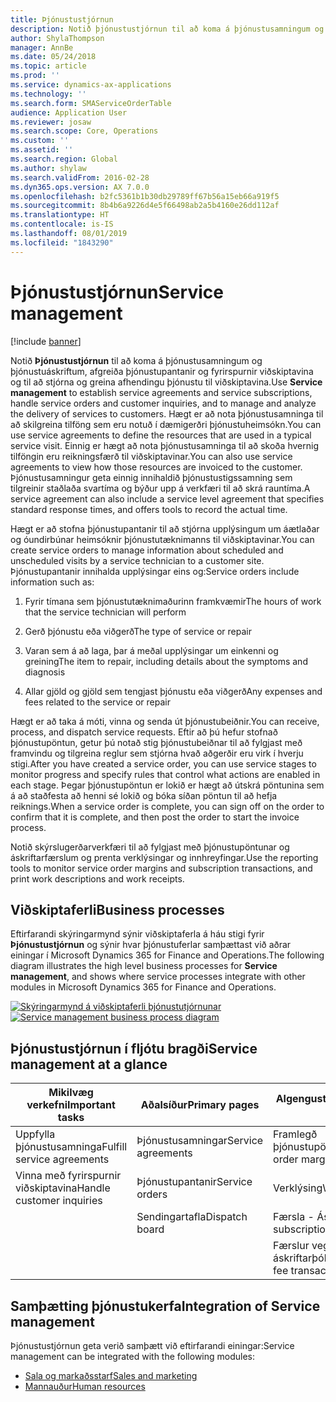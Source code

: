 ```yaml
---
title: Þjónustustjórnun
description: Notið þjónustustjórnun til að koma á þjónustusamningum og þjónustuáskriftum, afgreiða þjónustupantanir og fyrirspurnir viðskiptavina og til að stjórna og greina afhendingu þjónustu til viðskiptavina.
author: ShylaThompson
manager: AnnBe
ms.date: 05/24/2018
ms.topic: article
ms.prod: ''
ms.service: dynamics-ax-applications
ms.technology: ''
ms.search.form: SMAServiceOrderTable
audience: Application User
ms.reviewer: josaw
ms.search.scope: Core, Operations
ms.custom: ''
ms.assetid: ''
ms.search.region: Global
ms.author: shylaw
ms.search.validFrom: 2016-02-28
ms.dyn365.ops.version: AX 7.0.0
ms.openlocfilehash: b2fc5361b1b30db29789ff67b56a15eb66a919f5
ms.sourcegitcommit: 8b4b6a9226d4e5f66498ab2a5b4160e26dd112af
ms.translationtype: HT
ms.contentlocale: is-IS
ms.lasthandoff: 08/01/2019
ms.locfileid: "1843290"
---
```

# <a name="service-management"></a><span data-ttu-id="262d9-103">Þjónustustjórnun</span><span class="sxs-lookup"><span data-stu-id="262d9-103">Service management</span></span> 

[!include [banner](../includes/banner.md)]


<span data-ttu-id="262d9-104">Notið **Þjónustustjórnun** til að koma á þjónustusamningum og þjónustuáskriftum, afgreiða þjónustupantanir og fyrirspurnir viðskiptavina og til að stjórna og greina afhendingu þjónustu til viðskiptavina.</span><span class="sxs-lookup"><span data-stu-id="262d9-104">Use **Service management** to establish service agreements and service subscriptions, handle service orders and customer inquiries, and to manage and analyze the delivery of services to customers.</span></span> <span data-ttu-id="262d9-105">Hægt er að nota þjónustusamninga til að skilgreina tilföng sem eru notuð í dæmigerðri þjónustuheimsókn.</span><span class="sxs-lookup"><span data-stu-id="262d9-105">You can use service agreements to define the resources that are used in a typical service visit.</span></span> <span data-ttu-id="262d9-106">Einnig er hægt að nota þjónustusamninga til að skoða hvernig tilföngin eru reikningsfærð til viðskiptavinar.</span><span class="sxs-lookup"><span data-stu-id="262d9-106">You can also use service agreements to view how those resources are invoiced to the customer.</span></span> <span data-ttu-id="262d9-107">Þjónustusamningur geta einnig innihaldið þjónustustigssamning sem tilgreinir staðlaða svartíma og býður upp á verkfæri til að skrá rauntíma.</span><span class="sxs-lookup"><span data-stu-id="262d9-107">A service agreement can also include a service level agreement that specifies standard response times, and offers tools to record the actual time.</span></span>

<span data-ttu-id="262d9-108">Hægt er að stofna þjónustupantanir til að stjórna upplýsingum um áætlaðar og óundirbúnar heimsóknir þjónustutæknimanns til viðskiptavinar.</span><span class="sxs-lookup"><span data-stu-id="262d9-108">You can create service orders to manage information about scheduled and unscheduled visits by a service technician to a customer site.</span></span> <span data-ttu-id="262d9-109">Þjónustupantanir innihalda upplýsingar eins og:</span><span class="sxs-lookup"><span data-stu-id="262d9-109">Service orders include information such as:</span></span>

1.  <span data-ttu-id="262d9-110">Fyrir tímana sem þjónustutæknimaðurinn framkvæmir</span><span class="sxs-lookup"><span data-stu-id="262d9-110">The hours of work that the service technician will perform</span></span>

2.  <span data-ttu-id="262d9-111">Gerð þjónustu eða viðgerð</span><span class="sxs-lookup"><span data-stu-id="262d9-111">The type of service or repair</span></span>

3.  <span data-ttu-id="262d9-112">Varan sem á að laga, þar á meðal upplýsingar um einkenni og greining</span><span class="sxs-lookup"><span data-stu-id="262d9-112">The item to repair, including details about the symptoms and diagnosis</span></span>

4.  <span data-ttu-id="262d9-113">Allar gjöld og gjöld sem tengjast þjónustu eða viðgerð</span><span class="sxs-lookup"><span data-stu-id="262d9-113">Any expenses and fees related to the service or repair</span></span>

<span data-ttu-id="262d9-114">Hægt er að taka á móti, vinna og senda út þjónustubeiðnir.</span><span class="sxs-lookup"><span data-stu-id="262d9-114">You can receive, process, and dispatch service requests.</span></span> <span data-ttu-id="262d9-115">Eftir að þú hefur stofnað þjónustupöntun, getur þú notað stig þjónustubeiðnar til að fylgjast með framvindu og tilgreina reglur sem stjórna hvað aðgerðir eru virk í hverju stigi.</span><span class="sxs-lookup"><span data-stu-id="262d9-115">After you have created a service order, you can use service stages to monitor progress and specify rules that control what actions are enabled in each stage.</span></span> <span data-ttu-id="262d9-116">Þegar þjónustupöntun er lokið er hægt að útskrá pöntunina sem á að staðfesta að henni sé lokið og bóka síðan pöntun til að hefja reiknings.</span><span class="sxs-lookup"><span data-stu-id="262d9-116">When a service order is complete, you can sign off on the order to confirm that it is complete, and then post the order to start the invoice process.</span></span>

<span data-ttu-id="262d9-117">Notið skýrslugerðarverkfæri til að fylgjast með þjónustupöntunar og áskriftarfærslum og prenta verklýsingar og innhreyfingar.</span><span class="sxs-lookup"><span data-stu-id="262d9-117">Use the reporting tools to monitor service order margins and subscription transactions, and print work descriptions and work receipts.</span></span>

## <a name="business-processes"></a><span data-ttu-id="262d9-118">Viðskiptaferli</span><span class="sxs-lookup"><span data-stu-id="262d9-118">Business processes</span></span>

<span data-ttu-id="262d9-119">Eftirfarandi skýringarmynd sýnir viðskiptaferla á háu stigi fyrir **Þjónustustjórnun** og sýnir hvar þjónustuferlar samþættast við aðrar einingar í Microsoft Dynamics 365 for Finance and Operations.</span><span class="sxs-lookup"><span data-stu-id="262d9-119">The following diagram illustrates the high level business processes for **Service management**, and shows where service processes integrate with other modules in Microsoft Dynamics 365 for Finance and Operations.</span></span>

<span data-ttu-id="262d9-120">[![Skýringarmynd á viðskiptaferli þjónustutjórnunar](./media/sm_home_page.gif)](./media/sm_home_page.gif)</span><span class="sxs-lookup"><span data-stu-id="262d9-120">[![Service management business process diagram](./media/sm_home_page.gif)](./media/sm_home_page.gif)</span></span>

## <a name="service-management-at-a-glance"></a><span data-ttu-id="262d9-121">Þjónustustjórnun í fljótu bragði</span><span class="sxs-lookup"><span data-stu-id="262d9-121">Service management at a glance</span></span>

|<span data-ttu-id="262d9-122">Mikilvæg verkefni</span><span class="sxs-lookup"><span data-stu-id="262d9-122">Important tasks</span></span>           | <span data-ttu-id="262d9-123">Aðalsíður</span><span class="sxs-lookup"><span data-stu-id="262d9-123">Primary pages</span></span>                         |<span data-ttu-id="262d9-124">Algengustu skýrslur</span><span class="sxs-lookup"><span data-stu-id="262d9-124">Popular reports</span></span>              |
|--------------------------|---------------------------------------|-----------------------------|
|<span data-ttu-id="262d9-125">Uppfylla þjónustusamninga</span><span class="sxs-lookup"><span data-stu-id="262d9-125">Fulfill service agreements</span></span>|<span data-ttu-id="262d9-126">Þjónustusamningar</span><span class="sxs-lookup"><span data-stu-id="262d9-126">Service agreements</span></span>                     |<span data-ttu-id="262d9-127">Framlegð þjónustupöntunar</span><span class="sxs-lookup"><span data-stu-id="262d9-127">Service order margin</span></span>         |
|<span data-ttu-id="262d9-128">Vinna með fyrirspurnir viðskiptavina</span><span class="sxs-lookup"><span data-stu-id="262d9-128">Handle customer inquiries</span></span> |<span data-ttu-id="262d9-129">Þjónustupantanir</span><span class="sxs-lookup"><span data-stu-id="262d9-129">Service orders</span></span>                         |<span data-ttu-id="262d9-130">Verklýsing</span><span class="sxs-lookup"><span data-stu-id="262d9-130">Work description</span></span>             |
|                          |<span data-ttu-id="262d9-131">Sendingartafla</span><span class="sxs-lookup"><span data-stu-id="262d9-131">Dispatch board</span></span>                         |<span data-ttu-id="262d9-132">Færsla - Áskrift</span><span class="sxs-lookup"><span data-stu-id="262d9-132">Transaction - subscription</span></span>   |
|                          |                                       |<span data-ttu-id="262d9-133">Færslur vegna áskriftarþóknunar</span><span class="sxs-lookup"><span data-stu-id="262d9-133">Subscription fee transactions</span></span>|


## <a name="integration-of-service-management"></a><span data-ttu-id="262d9-134">Samþætting þjónustukerfa</span><span class="sxs-lookup"><span data-stu-id="262d9-134">Integration of Service management</span></span>

<span data-ttu-id="262d9-135">Þjónustustjórnun geta verið samþætt við eftirfarandi einingar:</span><span class="sxs-lookup"><span data-stu-id="262d9-135">Service management can be integrated with the following modules:</span></span>

  - [<span data-ttu-id="262d9-136">Sala og markaðsstarf</span><span class="sxs-lookup"><span data-stu-id="262d9-136">Sales and marketing</span></span>](../sales-marketing/overview-sales-marketing.md)
  - [<span data-ttu-id="262d9-137">Mannauður</span><span class="sxs-lookup"><span data-stu-id="262d9-137">Human resources</span></span>](https://docs.microsoft.com/dynamics365/unified-operations/talent/index)

  

